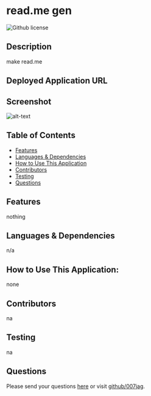 # read.me gen 
![Github license](https://img.shields.io/badge/license-MIT-blue.svg)
## Description
make read.me
## Deployed Application URL

## Screenshot
![alt-text]()
## Table of Contents
* [Features](#features)
* [Languages & Dependencies](#languagesanddependencies)
* [How to Use This Application](#HowtoUseThisApplication)
* [Contributors](#contributors)
* [Testing](#testing)
* [Questions](#questions)
## Features
nothing 
## Languages & Dependencies
n/a
## How to Use This Application:
none
## Contributors
na
## Testing
na
## Questions
Please send your questions [here](mailto:jagmitcheema2003?subject=[GitHub]%20Dev%20Connect) or visit [github/007jag](https://github.com/007jag).
